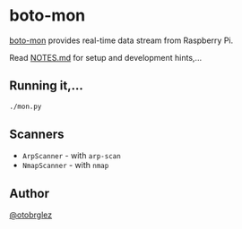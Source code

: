 # boto-mon

[boto-mon] provides real-time data stream from Raspberry Pi.

Read [NOTES.md](NOTES.md) for setup and development hints,...

## Running it,...

```bash
./mon.py
```

## Scanners

- `ArpScanner` - with `arp-scan`
- `NmapScanner` - with `nmap`

## Author

[@otobrglez](https://github.com/otobrglez)

[boto-mon]: https://github.com/otobrglez/boto-mon
